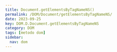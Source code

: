```yaml
---
title: Document.getElementsByTagNameNS()
permalink: /DOM/Document/getElementsByTagNameNS/
date: 2023-09-25
key: DOM.D.Document.getElementsByTagNameNS
category: DOM
tags: [metodo dom]
sidebar:
  nav: dom
---
```

